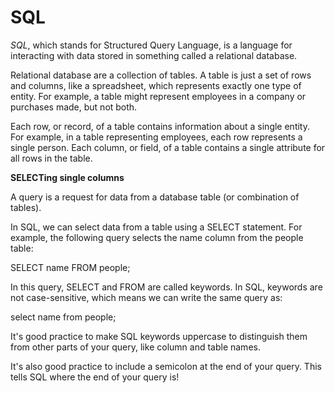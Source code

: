
# SQL

*SQL*, which stands for Structured Query Language, is a language for interacting with data stored in something called a relational database.

Relational database are a collection of tables. A table is just a set of rows and columns, like a spreadsheet, which represents exactly one type of entity. For example, a table might represent employees in a company or purchases made, but not both.

Each row, or record, of a table contains information about a single entity. For example, in a table representing employees, each row represents a single person. Each column, or field, of a table contains a single attribute for all rows in the table.

**SELECTing single columns**

A query is a request for data from a database table (or combination of tables). 

In SQL, we can select data from a table using a SELECT statement. For example, the following query selects the name column from the people table:

SELECT name
FROM people;

In this query, SELECT and FROM are called keywords. In SQL, keywords are not case-sensitive, which means we can write the same query as:

select name
from people;

It's good practice to make SQL keywords uppercase to distinguish them from other parts of your query, like column and table names.

It's also good practice to include a semicolon at the end of your query. This tells SQL where the end of your query is!
